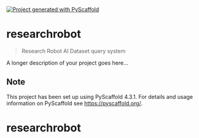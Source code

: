 <!-- These are examples of badges you might want to add to your README:
     please update the URLs accordingly

[![Built Status](https://api.cirrus-ci.com/github/<USER>/researchrobot.svg?branch=main)](https://cirrus-ci.com/github/<USER>/researchrobot)
[![ReadTheDocs](https://readthedocs.org/projects/researchrobot/badge/?version=latest)](https://researchrobot.readthedocs.io/en/stable/)
[![Coveralls](https://img.shields.io/coveralls/github/<USER>/researchrobot/main.svg)](https://coveralls.io/r/<USER>/researchrobot)
[![PyPI-Server](https://img.shields.io/pypi/v/researchrobot.svg)](https://pypi.org/project/researchrobot/)
[![Conda-Forge](https://img.shields.io/conda/vn/conda-forge/researchrobot.svg)](https://anaconda.org/conda-forge/researchrobot)
[![Monthly Downloads](https://pepy.tech/badge/researchrobot/month)](https://pepy.tech/project/researchrobot)
[![Twitter](https://img.shields.io/twitter/url/http/shields.io.svg?style=social&label=Twitter)](https://twitter.com/researchrobot)
-->

[![Project generated with PyScaffold](https://img.shields.io/badge/-PyScaffold-005CA0?logo=pyscaffold)](https://pyscaffold.org/)

# researchrobot

> Research Robot AI Dataset query system

A longer description of your project goes here...


<!-- pyscaffold-notes -->

## Note

This project has been set up using PyScaffold 4.3.1. For details and usage
information on PyScaffold see https://pyscaffold.org/.
# researchrobot
